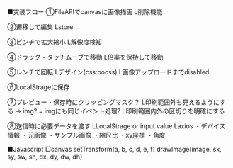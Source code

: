 ■実装フロー
①FileAPIでcanvasに画像描画
L削除機能

②遷移して編集
Lstore

③ピンチで拡大縮小
L解像度検知

④ドラッグ・タッチムーブで移動
L倍率を保持して移動

⑤レンチで回転
Lデザイン(css:oocss)
L画像アップロードまでdisabled

⑥LocalStrageに保存

⑦プレビュー・保存時にクリッピングマスク？
L印刷範囲外も見えるようにする -> img? = imgにも同じイベント処理?
L印刷範囲内外の区切りを明確にする

⑧送信時に必要データを渡す
LLocalStrage or input value
Laxios
・デバイス情報
・元画像
・サンプル画像
・縮尺比
・xy座標
・角度

■Javascript
□canvas
setTransform(a, b, c, d, e, f)
drawImage(image, sx, sy, sw, sh, dx, dy, dw, dh)